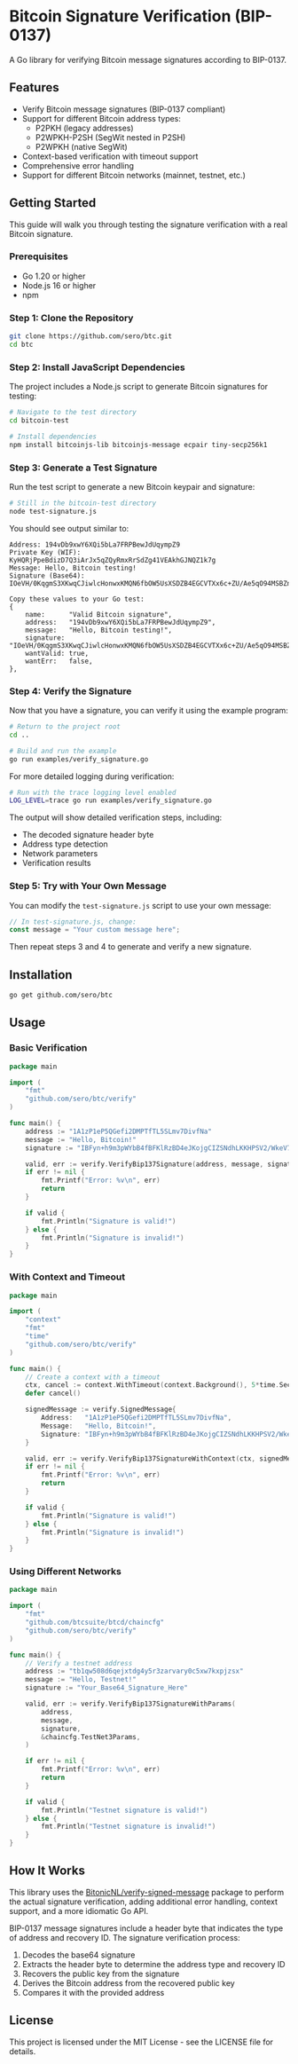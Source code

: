 # Bitcoin Signature Verification (BIP-0137)

A Go library for verifying Bitcoin message signatures according to BIP-0137.

## Features

- Verify Bitcoin message signatures (BIP-0137 compliant)
- Support for different Bitcoin address types:
  - P2PKH (legacy addresses)
  - P2WPKH-P2SH (SegWit nested in P2SH)
  - P2WPKH (native SegWit)
- Context-based verification with timeout support
- Comprehensive error handling
- Support for different Bitcoin networks (mainnet, testnet, etc.)

## Getting Started

This guide will walk you through testing the signature verification with a real Bitcoin signature.

### Prerequisites

- Go 1.20 or higher
- Node.js 16 or higher
- npm

### Step 1: Clone the Repository

```bash
git clone https://github.com/sero/btc.git
cd btc
```

### Step 2: Install JavaScript Dependencies

The project includes a Node.js script to generate Bitcoin signatures for testing:

```bash
# Navigate to the test directory
cd bitcoin-test

# Install dependencies
npm install bitcoinjs-lib bitcoinjs-message ecpair tiny-secp256k1
```

### Step 3: Generate a Test Signature

Run the test script to generate a new Bitcoin keypair and signature:

```bash
# Still in the bitcoin-test directory
node test-signature.js
```

You should see output similar to:

```
Address: 194vDb9xwY6XQi5bLa7FRPBewJdUqympZ9
Private Key (WIF): KyHQRjPpeBdizD7Q3iArJx5qZQyRmxRrSdZg41VEAkhGJNQZ1k7g
Message: Hello, Bitcoin testing!
Signature (Base64): IOeVH/0KqgmS3XKwqCJiwlcHonwxKMQN6fbOW5UsXSDZB4EGCVTXx6c+ZU/Ae5qO94MSBZn2aPOiUsupRIwBaAU="

Copy these values to your Go test:
{
    name:      "Valid Bitcoin signature",
    address:   "194vDb9xwY6XQi5bLa7FRPBewJdUqympZ9",
    message:   "Hello, Bitcoin testing!",
    signature: "IOeVH/0KqgmS3XKwqCJiwlcHonwxKMQN6fbOW5UsXSDZB4EGCVTXx6c+ZU/Ae5qO94MSBZn2aPOiUsupRIwBaAU=",
    wantValid: true,
    wantErr:   false,
},
```

### Step 4: Verify the Signature

Now that you have a signature, you can verify it using the example program:

```bash
# Return to the project root
cd ..

# Build and run the example
go run examples/verify_signature.go
```

For more detailed logging during verification:

```bash
# Run with the trace logging level enabled
LOG_LEVEL=trace go run examples/verify_signature.go
```

The output will show detailed verification steps, including:
- The decoded signature header byte
- Address type detection
- Network parameters
- Verification results

### Step 5: Try with Your Own Message

You can modify the `test-signature.js` script to use your own message:

```javascript
// In test-signature.js, change:
const message = "Your custom message here";
```

Then repeat steps 3 and 4 to generate and verify a new signature.

## Installation

```bash
go get github.com/sero/btc
```

## Usage

### Basic Verification

```go
package main

import (
    "fmt"
    "github.com/sero/btc/verify"
)

func main() {
    address := "1A1zP1eP5QGefi2DMPTfTL5SLmv7DivfNa"
    message := "Hello, Bitcoin!"
    signature := "IBFyn+h9m3pWYbB4fBFKlRzBD4eJKojgCIZSNdhLKKHPSV2/WkeV7R7IOI0dpo3uGAEpCz9eepXLrA5kF35MXuU="

    valid, err := verify.VerifyBip137Signature(address, message, signature)
    if err != nil {
        fmt.Printf("Error: %v\n", err)
        return
    }

    if valid {
        fmt.Println("Signature is valid!")
    } else {
        fmt.Println("Signature is invalid!")
    }
}
```

### With Context and Timeout

```go
package main

import (
    "context"
    "fmt"
    "time"
    "github.com/sero/btc/verify"
)

func main() {
    // Create a context with a timeout
    ctx, cancel := context.WithTimeout(context.Background(), 5*time.Second)
    defer cancel()

    signedMessage := verify.SignedMessage{
        Address:   "1A1zP1eP5QGefi2DMPTfTL5SLmv7DivfNa",
        Message:   "Hello, Bitcoin!",
        Signature: "IBFyn+h9m3pWYbB4fBFKlRzBD4eJKojgCIZSNdhLKKHPSV2/WkeV7R7IOI0dpo3uGAEpCz9eepXLrA5kF35MXuU=",
    }

    valid, err := verify.VerifyBip137SignatureWithContext(ctx, signedMessage)
    if err != nil {
        fmt.Printf("Error: %v\n", err)
        return
    }

    if valid {
        fmt.Println("Signature is valid!")
    } else {
        fmt.Println("Signature is invalid!")
    }
}
```

### Using Different Networks

```go
package main

import (
    "fmt"
    "github.com/btcsuite/btcd/chaincfg"
    "github.com/sero/btc/verify"
)

func main() {
    // Verify a testnet address
    address := "tb1qw508d6qejxtdg4y5r3zarvary0c5xw7kxpjzsx"
    message := "Hello, Testnet!"
    signature := "Your_Base64_Signature_Here"

    valid, err := verify.VerifyBip137SignatureWithParams(
        address,
        message,
        signature,
        &chaincfg.TestNet3Params,
    )

    if err != nil {
        fmt.Printf("Error: %v\n", err)
        return
    }

    if valid {
        fmt.Println("Testnet signature is valid!")
    } else {
        fmt.Println("Testnet signature is invalid!")
    }
}
```

## How It Works

This library uses the [BitonicNL/verify-signed-message](https://github.com/BitonicNL/verify-signed-message) package to perform the actual signature verification, adding additional error handling, context support, and a more idiomatic Go API.

BIP-0137 message signatures include a header byte that indicates the type of address and recovery ID. The signature verification process:

1. Decodes the base64 signature
2. Extracts the header byte to determine the address type and recovery ID
3. Recovers the public key from the signature
4. Derives the Bitcoin address from the recovered public key
5. Compares it with the provided address

## License

This project is licensed under the MIT License - see the LICENSE file for details.
